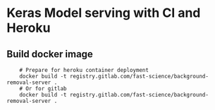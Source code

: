 # Keras Model serving with CI and Heroku


## Build docker image
```
    # Prepare for heroku container deployment
    docker build -t registry.gitlab.com/fast-science/background-removal-server .
    # Or for gitlab
    docker build -t registry.gitlab.com/fast-science/background-removal-server .
```

